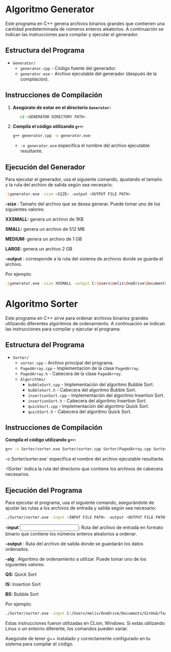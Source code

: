 # Algoritmo Generator

Este programa en C++ genera archivos binarios grandes que contienen una cantidad predeterminada de números enteros aleatorios. A continuación se indican las instrucciones para compilar y ejecutar el generador.

## Estructura del Programa

- `Generator/`
  - `generator.cpp` - Código fuente del generador.
  - `generator.exe` - Archivo ejecutable del generador (después de la compilación).

## Instrucciones de Compilación

1. **Asegúrate de estar en el directorio `Generator`:**

    ```bash
       cd <GENERATOR DIRECTORY PATH>
    ```

2. **Compila el código utilizando `g++`:**

    ```bash
    g++ generator.cpp -o generator.exe
    ```

    - `-o generator.exe` especifica el nombre del archivo ejecutable resultante.

## Ejecución del Generador

Para ejecutar el generador, usa el siguiente comando, ajustando el tamaño y la ruta del archivo de salida según sea necesario:

```bash
.\generator.exe -size <SIZE> -output <OUTPUT FILE PATH>
```
**-size <SIZE>**: Tamaño del archivo que se desea generar. Puede tomar uno de los siguientes valores:

**XXSMALL:** genera un archivo de 1KB

**SMALL:** genera un archivo de 512 MB

**MEDIUM:** genera un archivo de 1 GB

**LARGE:** genera un archivo 2 GB

**-output** <OUTPUT FILE PATH>: corresponde a la ruta del sistema de archivos donde se guarda el archivo.

Por ejemplo:
```bash
.\generator.exe -size XXSMALL -output C:\Users\melis\OneDrive\Documents\GitHub\TareaExtraclase1\Generator\input.dat
```

# Algoritmo Sorter

Este programa en C++ sirve para ordenar archivos binarios grandes utilizando diferentes algoritmos de ordenamiento. A continuación se indican las instrucciones para compilar y ejecutar el programa.

## Estructura del Programa

- `Sorter/`
  - `sorter.cpp` - Archivo principal del programa.
  - `PagedArray.cpp` - Implementación de la clase `PagedArray`.
  - `PagedArray.h` - Cabecera de la clase `PagedArray`.
  - `Algorithms/`
    - `bubbleSort.cpp` - Implementación del algoritmo Bubble Sort.
    - `bubbleSort.h` - Cabecera del algoritmo Bubble Sort.
    - `insertionSort.cpp` - Implementación del algoritmo Insertion Sort.
    - `insertionSort.h` - Cabecera del algoritmo Insertion Sort.
    - `quickSort.cpp` - Implementación del algoritmo Quick Sort.
    - `quickSort.h` - Cabecera del algoritmo Quick Sort.

## Instrucciones de Compilación

**Compila el código utilizando `g++`:**
```bash
g++ -o Sorter/sorter.exe Sorter/sorter.cpp Sorter/PagedArray.cpp Sorter/Algorithms/bubbleSort.cpp Sorter/Algorithms/insertionSort.cpp Sorter/Algorithms/quickSort.cpp -ISorter
```

-o Sorter/sorter.exe` especifica el nombre del archivo ejecutable resultante.

-ISorter` indica la ruta del directorio que contiene los archivos de cabecera necesarios.

## Ejecución del Programa

Para ejecutar el programa, usa el siguiente comando, asegurándote de ajustar las rutas a los archivos de entrada y salida según sea necesario:

```bash
./Sorter/sorter.exe -input <INPUT FILE PATH> -output <OUTPUT FILE PATH> -alg QS
```
**-input** <INPUT FILE PATH>: Ruta del archivo de entrada en formato binario que contiene los números enteros aleatorios a ordenar.

**-output** <OUTPUT FILE PATH>: Ruta del archivo de salida donde se guardarán los datos ordenados.

**-alg** <ALGORITHM>: Algoritmo de ordenamiento a utilizar. Puede tomar uno de los siguientes valores:

**QS:** Quick Sort

**IS:** Insertion Sort

**BS:** Bubble Sort

Por ejemplo:
```bash
./Sorter/sorter.exe -input C:/Users/melis/OneDrive/Documents/GitHub/TareaExtraclase1/Generator/input.dat -output C:/Users/melis/OneDrive/Documents/GitHub/TareaExtraclase1/Sorter/data.txt -alg QS
```

Estas instrucciones fueron utilizadas en CLion, Windows. Si estás utilizando Linux o un entorno diferente, los comandos pueden variar.

Asegúrate de tener g++ instalado y correctamente configurado en tu sistema para compilar el código.
